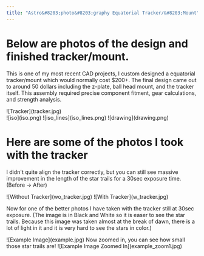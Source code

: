 ```yaml
---
title: "Astro&#8203;photo&#8203;graphy Equatorial Tracker/&#8203;Mount"
---
```


<style>
    p.tagline {
        display: none;
    }
</style>

# Below are photos of the design and finished tracker/&#8203;mount.
This is one of my most recent CAD projects, I custom designed a equatorial tracker/mount which would normally cost $200+. The final design came out to around 50 dollars including the z-plate, ball head mount, and the tracker itself.
This assembly required precise component fitment, gear calculations, and strength analysis.

<div markdown="1" id="solidworks100">
![Tracker](tracker.jpg)
</div>
<div markdown="1" id="solidworks75">
![iso](iso.png)
![iso_lines](iso_lines.png)
![drawing](drawing.png)
</div>

# Here are some of the photos I took with the tracker
I didn't quite align the tracker correctly, but you can still see massive improvement in the length of the star trails for a 30sec exposure time. (Before -> After)

<div markdown="1" id="solidworks75">
![Without Tracker](wo_tracker.jpg)
![With Tracker](w_tracker.jpg)
</div>

Now for one of the better photos I have taken with the tracker still at 30sec exposure. (The image is in Black and White so it is easer to see the star trails. Because this image was taken almost at the break of dawn, there is a lot of light in it and it is very hard to see the stars in color.)
<div markdown="1" id="solidworks100">
![Example Image](example.jpg)
Now zoomed in, you can see how small those star trails are!
![Example Image Zoomed In](example_zoom1.jpg)
</div>